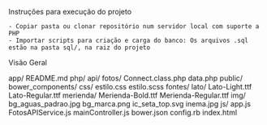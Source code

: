 Instruções para execução do projeto

    - Copiar pasta ou clonar repositório num servidor local com suporte a PHP
    - Importar scripts para criação e carga do banco: Os arquivos .sql estão na pasta sql/, na raiz do projeto

Visão Geral

app/
  README.md
  php/
    api/
        fotos/
        Connect.class.php
        data.php
  public/
    bower_components/
    css/
        estilo.css
        estilo.scss
    fontes/
        lato/
            Lato-Light.ttf
            Lato-Regular.ttf
        merienda/
            Merienda-Bold.ttf
            Merienda-Regular.ttf
    img/
        bg_aguas_padrao.jpg
        bg_marca.png
        ic_seta_top.svg
        inema.jpg
    js/
        app.js
        FotosAPIService.js
        mainController.js
  bower.json
  config.rb
  index.html
```